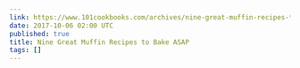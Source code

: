 ```yaml
---
link: https://www.101cookbooks.com/archives/nine-great-muffin-recipes-to-bake-asap-recipe.html
date: 2017-10-06 02:00 UTC
published: true
title: Nine Great Muffin Recipes to Bake ASAP
tags: []
---
```



